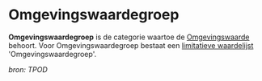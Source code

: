 # Omgevingswaardegroep

**Omgevingswaardegroep** is de categorie waartoe de [Omgevingswaarde](#begrip-omgevingswaarde) behoort. 
Voor Omgevingswaardegroep bestaat een [limitatieve waardelijst](#begrip-limitatieve-waardelijst) 'Omgevingswaardegroep'. 

*bron: TPOD*
